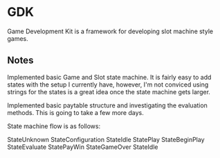 ﻿# GDK
Game Development Kit is a framework for developing slot machine style games.

## Notes
Implemented basic Game and Slot state machine. It is fairly easy to add states with the setup I currently have, however, I'm not conviced using strings for the states is a great idea once the state machine gets larger.

Implemented basic paytable structure and investigating the evaluation methods. This is going to take a few more days.

State machine flow is as follows:

StateUnknown
StateConfiguration
StateIdle
StatePlay
	StateBeginPlay
	StateEvaluate
StatePayWin
StateGameOver
StateIdle





